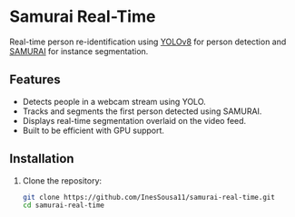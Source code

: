 # Samurai Real-Time

Real-time person re-identification using [YOLOv8](https://github.com/ultralytics/ultralytics) for person detection and [SAMURAI](https://github.com/facebookresearch/sam2) for instance segmentation.

## Features

- Detects people in a webcam stream using YOLO.
- Tracks and segments the first person detected using SAMURAI.
- Displays real-time segmentation overlaid on the video feed.
- Built to be efficient with GPU support.

## Installation

1. Clone the repository:
   ```bash
   git clone https://github.com/InesSousa11/samurai-real-time.git
   cd samurai-real-time